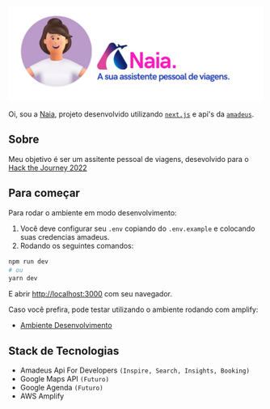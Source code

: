 
<p align="center">
    <img src=".github/naia.jpeg" alt="Naia" />
</p>

Oi, sou a [Naia](https://main.d8tjyohy7nc8r.amplifyapp.com/), projeto desenvolvido utilizando [`next.js`](https://github.com/vercel/next.js) e api's da [`amadeus`](https://developers.amadeus.com/).


## Sobre
Meu objetivo é ser um assitente pessoal de viagens, desevolvido para o [Hack the Journey 2022](https://hackthejourney.com.br/)

## Para começar

Para rodar o ambiente em modo desenvolvimento:

1. Você deve configurar seu `.env` copiando do `.env.example` e colocando suas credencias amadeus.
2. Rodando os seguintes comandos:

```bash
npm run dev
# ou
yarn dev
```
E abrir [http://localhost:3000](http://localhost:3000) com seu navegador.

Caso você prefira, pode testar utilizando o ambiente rodando com amplify:

- [Ambiente Desenvolvimento](https://main.d8tjyohy7nc8r.amplifyapp.com/)

## Stack de Tecnologias

- Amadeus Api For Developers `(Inspire, Search, Insights, Booking)`
- Google Maps API `(Futuro)`
- Google Agenda `(Futuro)`
- AWS Amplify
  


